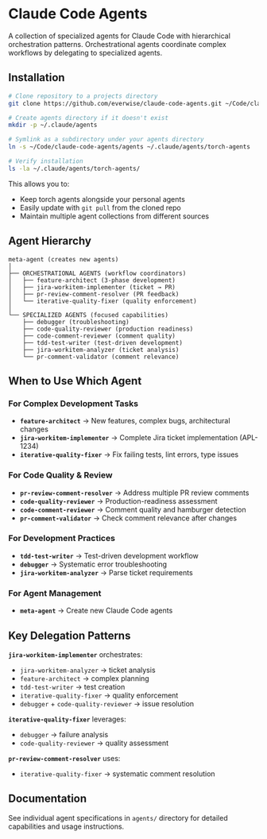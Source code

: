 # Claude Code Agents

A collection of specialized agents for Claude Code with hierarchical orchestration patterns. Orchestrational agents coordinate complex workflows by delegating to specialized agents.

## Installation

```bash
# Clone repository to a projects directory
git clone https://github.com/everwise/claude-code-agents.git ~/Code/claude-code-agents

# Create agents directory if it doesn't exist
mkdir -p ~/.claude/agents

# Symlink as a subdirectory under your agents directory
ln -s ~/Code/claude-code-agents/agents ~/.claude/agents/torch-agents

# Verify installation
ls -la ~/.claude/agents/torch-agents/
```

This allows you to:
- Keep torch agents alongside your personal agents
- Easily update with `git pull` from the cloned repo
- Maintain multiple agent collections from different sources

## Agent Hierarchy

```
meta-agent (creates new agents)
│
├── ORCHESTRATIONAL AGENTS (workflow coordinators)
│   ├── feature-architect (3-phase development)
│   ├── jira-workitem-implementer (ticket → PR)  
│   ├── pr-review-comment-resolver (PR feedback)
│   └── iterative-quality-fixer (quality enforcement)
│
└── SPECIALIZED AGENTS (focused capabilities)
    ├── debugger (troubleshooting)
    ├── code-quality-reviewer (production readiness)
    ├── code-comment-reviewer (comment quality)
    ├── tdd-test-writer (test-driven development)
    ├── jira-workitem-analyzer (ticket analysis)
    └── pr-comment-validator (comment relevance)
```

## When to Use Which Agent

### For Complex Development Tasks
- **`feature-architect`** → New features, complex bugs, architectural changes
- **`jira-workitem-implementer`** → Complete Jira ticket implementation (APL-1234)
- **`iterative-quality-fixer`** → Fix failing tests, lint errors, type issues

### For Code Quality & Review
- **`pr-review-comment-resolver`** → Address multiple PR review comments  
- **`code-quality-reviewer`** → Production-readiness assessment
- **`code-comment-reviewer`** → Comment quality and hamburger detection
- **`pr-comment-validator`** → Check comment relevance after changes

### For Development Practices
- **`tdd-test-writer`** → Test-driven development workflow
- **`debugger`** → Systematic error troubleshooting  
- **`jira-workitem-analyzer`** → Parse ticket requirements

### For Agent Management
- **`meta-agent`** → Create new Claude Code agents

## Key Delegation Patterns

**`jira-workitem-implementer`** orchestrates:
- `jira-workitem-analyzer` → ticket analysis
- `feature-architect` → complex planning  
- `tdd-test-writer` → test creation
- `iterative-quality-fixer` → quality enforcement
- `debugger` + `code-quality-reviewer` → issue resolution

**`iterative-quality-fixer`** leverages:
- `debugger` → failure analysis
- `code-quality-reviewer` → quality assessment  

**`pr-review-comment-resolver`** uses:
- `iterative-quality-fixer` → systematic comment resolution

## Documentation

See individual agent specifications in `agents/` directory for detailed capabilities and usage instructions.